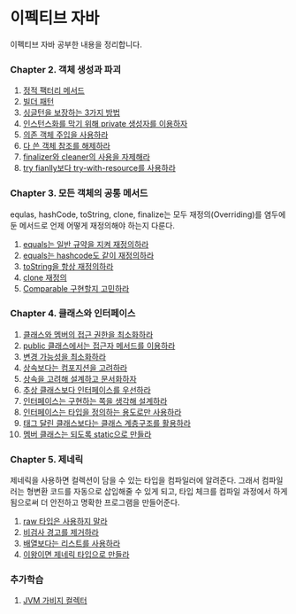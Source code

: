 # 이펙티브 자바 
이펙티브 자바 공부한 내용을 정리합니다.

### Chapter 2. 객체 생성과 파괴
1. [정적 팩터리 메서드](ch2/정적_팩터리_메서드.md)
2. [빌더 패턴](ch2/빌더_패턴.md)
3. [싱글턴을 보장하는 3가지 방법](ch2/싱글턴을_보장하기.md)
4. [인스턴스화를 막기 위해 private 생성자를 이용하자](ch2/인스턴스와_private생성자.md)
5. [의존 객체 주입을 사용하라](ch2/의존_객체_주입을_사용하라.md)
6. [다 쓴 객체 참조를 해제하라](ch2/다_쓴_객체_참조를_해제하라.md)
7. [finalizer와 cleaner의 사용을 자제해라](ch2/finalizer와_cleaner_사용을_피하라.md)
8. [try fianlly보다 try-with-resource를 사용하라](ch2/try_finally보다는_try-with-resource를_사용하라.md)

### Chapter 3. 모든 객체의 공통 메서드
equlas, hashCode, toString, clone, finalize는 모두 재정의(Overriding)를 염두에 둔 메서드로 언제 어떻게 재정의해야 하는지 다룬다.
1. [equals는 일반 규약을 지켜 재정의하라](ch3/equlas는_일반_규약을_지켜_재정의하라.md)
2. [equals는 hashcode도 같이 재정의하라](ch3/equlas를_재정의할때는_hashcode도_재정의하자.md)
3. [toString을 항상 재정의하라](ch3/toString을_항상_재정의하라.md)
4. [clone 재정의](ch3/clone_재정의.md)
5. [Comparable 구현할지 고민하라](ch3/Comparable을_구현할지_고민하라.md)

### Chapter 4. 클래스와 인터페이스
1. [클래스와 멤버의 접근 권한을 최소화하라](ch4/클래스와_멤버의_접근_권한을_최소화하라.md)
2. [public 클래스에서는 접근자 메서드를 이용하라](ch4/public클래스에서는_public필드가_아닌_접근자_메서드를_사용하라.md)
3. [변경 가능성을 최소화하라](ch4/변경_가능성을_최소화하라.md)
4. [상속보다는 컴포지션을 고려하라](ch4/상속보다는_컴포지션을_사용하라.md)
5. [상속을 고려해 설계하고 문서화하자](ch4/상속을_고려해_설계하고_문서화하라.md)
6. [추상 클래스보다 인터페이스를 우선하라](ch4/추상_클래스보다_인터페이스를_우선하라.md)
7. [인터페이스는 구현하는 쪽을 생각해 설계하라](ch4/인터페이스는_구현하는_쪽을_생각해_설계하라.md)
8. [인터페이스는 타입을 정의하는 용도로만 사용하라](ch4/인터페이스는_타입을_정의하는_용도로만_사용하라.md)
9. [태그 달린 클래스보다는 클래스 계층구조를 활용하라](ch4/태그_달린_클래스보다는_클래스_계층구조를_활용하라.md)
10. [멤버 클래스는 되도록 static으로 만들라](ch4/멤버_클래스는_되도록_static으로_만들라.md)

### Chapter 5. 제네릭
제네릭을 사용하면 컬렉션이 담을 수 있는 타입을 컴파일러에 알려준다. 그래서 컴파일러는 형변환 코드를 자동으로 삽입해줄 수 있게 되고, 타입 체크를 컴파일 과정에서 하게 됨으로써 
더 안전하고 명확한 프로그램을 만들어준다.
1. [raw 타입은 사용하지 말라](ch5/raw타입은_사용하지_말자.md)
2. [비검사 경고를 제거하라](ch5/비검사_경고를_제거하라.md)
3. [배열보다는 리스트를 사용하라](ch5/배열보다는_리스트를_사용하라.md)
4. [이왕이면 제네릭 타입으로 만들라](ch5/이왕이면_제네릭_타입으로_만들라.md)


### 추가학습
1. [JVM 가비지 컬렉터](./가비지_컬렉터.md)